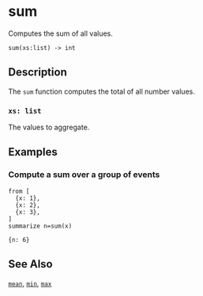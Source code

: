 # sum

Computes the sum of all values.

```tql
sum(xs:list) -> int
```

## Description

The `sum` function computes the total of all number values.

### `xs: list`

The values to aggregate.

## Examples

### Compute a sum over a group of events

```tql
from [
  {x: 1},
  {x: 2},
  {x: 3},
]
summarize n=sum(x)
```

```tql
{n: 6}
```

## See Also

[`mean`](mean.md), [`min`](min.md), [`max`](max.md)
